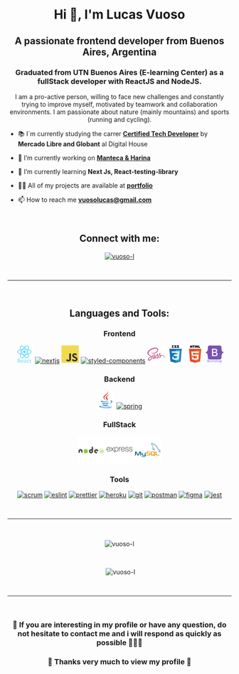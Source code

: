 <h1 align="center">Hi 👋, I'm Lucas Vuoso</h1>
<h2 align="center">A passionate frontend developer from Buenos Aires, Argentina</h2>
<h3 align="center">Graduated from UTN Buenos Aires (E-learning Center) as a fullStack developer with ReactJS and NodeJS.</h3>
<p align="center">I am a pro-active person, willing to face new challenges and constantly trying to improve myself, motivated by teamwork and collaboration environments. I am passionate about nature (mainly mountains) and sports (running and cycling).</p>

- 📚 I´m currently studying the carrer [**Certified Tech Developer**](https://www.digitalhouse.com/ar/acciones/certified-tech-developer) by **Mercado Libre and Globant** al Digital House

- 🔭 I’m currently working on [**Manteca & Harina**](https://vuoso-l.github.io/client-manteca-y-harina/)

- 🌱 I’m currently learning **Next Js, React-testing-library**

- 👨‍💻 All of my projects are available at [**portfolio**](https://portfolio-vuoso-lucas.vercel.app/)

- 📫 How to reach me **vuosolucas@gmail.com**

</br>

<h2 align="center">Connect with me:</h2>
<p align="center">
<a href="https://linkedin.com/in/vuoso-l" target="blank"><img align="center" src="https://img.pngio.com/linkedin-logo-png-images-free-download-linkedin-logo-png-612_612.png" alt="vuoso-l" height="40" width="40" /></a>
</p>

</br>
<hr>
</br>

<h2 align="center">Languages and Tools:</h2>
<h3 align="center">Frontend</h3>
<p align="center">
  <a href="https://reactjs.org/" target="_blank" rel="noreferrer"> <img
      src="https://raw.githubusercontent.com/devicons/devicon/master/icons/react/react-original-wordmark.svg"
      alt="react" width="40" height="40" /></a>
  <a href="https://nextjs.org/" target="_blank" rel="noreferrer"> <img src="https://cdn.worldvectorlogo.com/logos/nextjs-2.svg" alt="nextjs" width="40" height="40"/></a>
  <a href="https://developer.mozilla.org/en-US/docs/Web/JavaScript" target="_blank" rel="noreferrer"> <img
      src="https://raw.githubusercontent.com/devicons/devicon/master/icons/javascript/javascript-original.svg"
      alt="javascript" width="40" height="40" /></a>
  <a href="https://styled-components.com/" target="_blank" rel="noreferrer"> <img
      src="https://styled-components.com/logo.png" alt="styled-components" width="40"
      height="40" /></a>
  <a href="https://sass-lang.com" target="_blank" rel="noreferrer"> <img
      src="https://raw.githubusercontent.com/devicons/devicon/master/icons/sass/sass-original.svg" alt="sass" width="40"
      height="40" /></a>
  <a href="https://www.w3schools.com/css/" target="_blank" rel="noreferrer"> <img
      src="https://raw.githubusercontent.com/devicons/devicon/master/icons/css3/css3-original-wordmark.svg" alt="css3"
      width="40" height="40" /></a>
  <a href="https://www.w3.org/html/" target="_blank" rel="noreferrer"> <img
      src="https://raw.githubusercontent.com/devicons/devicon/master/icons/html5/html5-original-wordmark.svg"
      alt="html5" width="40" height="40" /></a>
  <a href="https://getbootstrap.com" target="_blank" rel="noreferrer"> <img
      src="https://raw.githubusercontent.com/devicons/devicon/master/icons/bootstrap/bootstrap-plain-wordmark.svg"
      alt="bootstrap" width="40" height="40" /></a>
  </p>
  <h3 align="center">Backend</h3>
  <p align="center">
  <a href="https://www.java.com" target="_blank" rel="noreferrer"> <img
      src="https://raw.githubusercontent.com/devicons/devicon/master/icons/java/java-original.svg" alt="java" width="40"
      height="40" /></a>
  <a href="https://spring.io/" target="_blank" rel="noreferrer"> <img src="https://www.vectorlogo.zone/logos/springio/springio-icon.svg" alt="spring" width="40" height="40"/></a>  
  </p>
  <h3 align="center">FullStack</h3>
  <p align="center">
  <a href="https://nodejs.org" target="_blank" rel="noreferrer"> <img
      src="https://raw.githubusercontent.com/devicons/devicon/master/icons/nodejs/nodejs-original-wordmark.svg"
      alt="nodejs" width="60" height="60" /></a>
  <a href="https://expressjs.com" target="_blank" rel="noreferrer"> <img
      src="https://raw.githubusercontent.com/devicons/devicon/master/icons/express/express-original-wordmark.svg"
      alt="express" width="60" height="60" /></a>  
  <a href="https://www.mysql.com/" target="_blank" rel="noreferrer">
    <img src="https://raw.githubusercontent.com/devicons/devicon/master/icons/mysql/mysql-original-wordmark.svg"
      alt="mysql" width="60" height="60" /></a>  
  </p>
  <h3 align="center">Tools</h3>
  <p align="center">
  <a href="https://www.scrum.org/" target="_blank" rel="noreferrer"> <img src=https://www.agile611.com/wp-content/uploads/2019/11/Scrumorg-Logo_tagline-500.png" alt="scrum" width="80" height="40"/></a>
  <a href="https://eslint.org/" target="_blank" rel="noreferrer"> <img src="https://www.vectorlogo.zone/logos/eslint/eslint-ar21.svg" alt="eslint" width="60" height="40"/></a>
  <a href="https://prettier.io/" target="_blank" rel="noreferrer"> <img src="https://prettier.io/icon.png" alt="prettier" width="40" height="40"/></a>
  <a href="https://heroku.com" target="_blank" rel="noreferrer"> <img
      src="https://www.vectorlogo.zone/logos/heroku/heroku-icon.svg" alt="heroku" width="40" height="40" /></a>
  <a href="https://git-scm.com/" target="_blank" rel="noreferrer"> <img
      src="https://www.vectorlogo.zone/logos/git-scm/git-scm-icon.svg" alt="git" width="40" height="40" /></a>
  <a href="https://postman.com" target="_blank" rel="noreferrer"> <img
      src="https://www.vectorlogo.zone/logos/getpostman/getpostman-icon.svg" alt="postman" width="40" height="40" /></a>
  <a href="https://www.figma.com/" target="_blank" rel="noreferrer"> <img src="https://www.vectorlogo.zone/logos/figma/figma-icon.svg" alt="figma" width="40" height="40"/></a>
  <a href="https://jestjs.io" target="_blank" rel="noreferrer"> <img src="https://www.vectorlogo.zone/logos/jestjsio/jestjsio-icon.svg" alt="jest" width="40" height="40"/></a>
</p>

</br>
<hr>
</br>

<p align="center"><img align="center" src="https://github-readme-stats.vercel.app/api/top-langs?username=vuoso-l&show_icons=true&locale=en&layout=compact" alt="vuoso-l" /></p>
</br>
<p align="center">&nbsp;<img align="center" src="https://github-readme-stats.vercel.app/api?username=vuoso-l&show_icons=true&locale=en" alt="vuoso-l" /></p>

</br>
<hr>
</br>

<h3 align="center">🔎 If you are interesting in my profile or have any question, do not hesitate to contact me and i will respond as quickly as possible 👨‍💻📲</h3>
<h3 align="center">🙂 Thanks very much to view my profile 🙂</h3>

<!--
**vuoso-l/vuoso-l** is a ✨ _special_ ✨ repository because its `README.md` (this file) appears on your GitHub profile.

Here are some ideas to get you started:

- 🔭 I’m currently working on ...
- 🌱 I’m currently learning ...
- 👯 I’m looking to collaborate on ...
- 🤔 I’m looking for help with ...
- 💬 Ask me about ...
- 📫 How to reach me: ...
- 😄 Pronouns: ...
- ⚡ Fun fact: ...
-->
